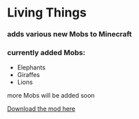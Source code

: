 # Living Things

### adds various new Mobs to Minecraft

### currently added Mobs:

  - Elephants
  - Giraffes
  - Lions   
   
  
  
more Mobs will be added soon



[Download the mod here](https://www.curseforge.com/minecraft/mc-mods/living-things)